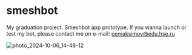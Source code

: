 # smeshbot
My graduation project. Smeshbot app prototype. If you wanna launch or test my bot, please contact me on e-mail: oemaksimov@edu.hse.ru

![photo_2024-10-06_14-48-12](https://github.com/user-attachments/assets/45c9c146-180d-4bff-b2d9-bc5e585c237f)
